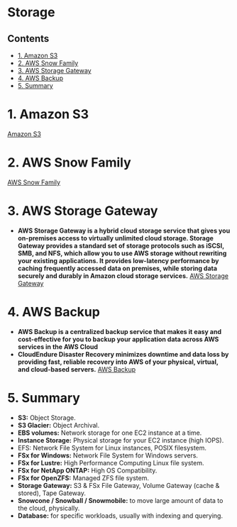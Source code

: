 # Storage <!-- omit in toc -->

## Contents <!-- omit in toc -->

- [1. Amazon S3](#1-amazon-s3)
- [2. AWS Snow Family](#2-aws-snow-family)
- [3. AWS Storage Gateway](#3-aws-storage-gateway)
- [4. AWS Backup](#4-aws-backup)
- [5. Summary](#5-summary)

# 1. Amazon S3

[Amazon S3](Amazon%20S3.md)

# 2. AWS Snow Family

[AWS Snow Family](AWS%20Snow%20Family.md)

# 3. AWS Storage Gateway

- **AWS Storage Gateway is a hybrid cloud storage service that gives you on-premises access to virtually unlimited cloud storage. Storage Gateway provides a standard set of storage protocols such as iSCSI, SMB, and NFS, which allow you to use AWS storage without rewriting your existing applications. It provides low-latency performance by caching frequently accessed data on premises, while storing data securely and durably in Amazon cloud storage services.** [AWS Storage Gateway](AWS%20Storage%20Gateway.md)

# 4. AWS Backup

- **AWS Backup is a centralized backup service that makes it easy and cost-effective for you to backup your application data across AWS services in the AWS Cloud**
- **CloudEndure Disaster Recovery minimizes downtime and data loss by providing fast, reliable recovery into AWS of your physical, virtual, and cloud-based servers.** [AWS Backup](AWS%20Backup.md)

# 5. Summary

- **S3:** Object Storage.
- **S3 Glacier:** Object Archival.
- **EBS volumes:** Network storage for one EC2 instance at a time.
- **Instance Storage:** Physical storage for your EC2 instance (high IOPS).
- EFS: Network File System for Linux instances, POSIX filesystem.
- **FSx for Windows:** Network File System for Windows servers.
- **FSx for Lustre:** High Performance Computing Linux file system.
- **FSx for NetApp ONTAP:** High OS Compatibility.
- **FSx for OpenZFS:** Managed ZFS file system.
- **Storage Gateway:** S3 & FSx File Gateway, Volume Gateway (cache & stored), Tape Gateway.
- **Snowcone / Snowball / Snowmobile:** to move large amount of data to the cloud, physically.
- **Database:** for specific workloads, usually with indexing and querying.
